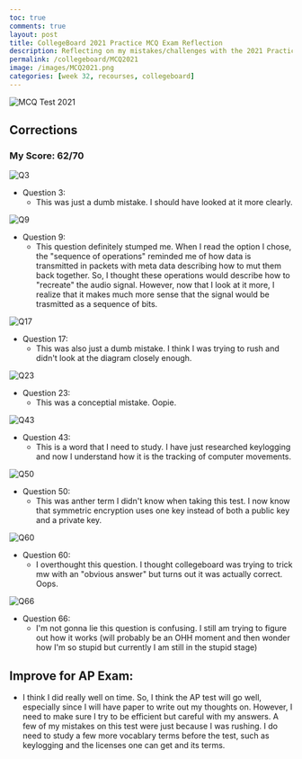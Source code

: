 ```yaml
---
toc: true
comments: true
layout: post
title: CollegeBoard 2021 Practice MCQ Exam Reflection 
description: Reflecting on my mistakes/challenges with the 2021 Practice MCQ.
permalink: /collegeboard/MCQ2021
image: /images/MCQ2021.png
categories: [week 32, recourses, collegeboard]
---
```



![MCQ Test 2021]({{site.baseurl}}/images/MCQ2021.png)

## Corrections
### My Score: 62/70

![Q3]({{site.baseurl}}/images/Q32021.png)
- Question 3: 
    - This was just a dumb mistake. I should have looked at it more clearly.

![Q9]({{site.baseurl}}/images/Q92021.png)
- Question 9: 
    -  This question definitely stumped me. When I read the option I chose, the "sequence of operations" reminded me of how data is transmitted in packets with meta data describing how to mut them back together. So, I thought these operations would describe how to "recreate" the audio signal. However, now that I look at it more, I realize that it makes much more sense that the signal would be trasmitted as a sequence of bits.


![Q17]({{site.baseurl}}/images/Q172021.png)
- Question 17: 
    - This was also just a dumb mistake. I think I was trying to rush and didn't look at the diagram closely enough.


![Q23]({{site.baseurl}}/images/Q232021.png)
- Question 23: 
    - This was a conceptial mistake. Oopie.

![Q43]({{site.baseurl}}/images/Q432021.png)
- Question 43: 
    - This is a word that I need to study. I have just researched keylogging and now I understand how it is the tracking of computer movements.

![Q50]({{site.baseurl}}/images/Q502021.png)
- Question 50: 
    - This was anther term I didn't know when taking this test. I now know that symmetric encryption uses one key instead of both a public key and a private key.

![Q60]({{site.baseurl}}/images/Q602021.png)
- Question 60: 
    - I overthought this question. I thought collegeboard was trying to trick mw with an "obvious answer" but turns out it was actually correct. Oops.

![Q66]({{site.baseurl}}/images/Q662021.png)
- Question 66: 
    - I'm not gonna lie this question is confusing. I still am trying to figure out how it works (will probably be an OHH moment and then wonder how I'm so stupid but currently I am still in the stupid stage)


## Improve for AP Exam:
- I think I did really well on time. So, I think the AP test will go well, especially since I will have paper to write out my thoughts on. However, I need to make sure I try to be efficient but careful with my answers. A few of my mistakes on this test were just because I was rushing. I do need to study a few more vocablary terms before the test, such as keylogging and the licenses one can get and its terms.